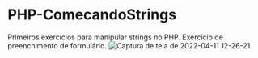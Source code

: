 # PHP-ComecandoStrings
Primeiros exercícios para manipular strings no PHP. Exercício de preenchimento de formulário.
![Captura de tela de 2022-04-11 12-26-21](https://user-images.githubusercontent.com/80271634/162774063-2df4d56c-f59b-48fa-80b5-a86de0f22be5.png)
